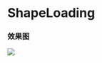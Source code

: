 # ShapeLoading

### 效果图
![](https://upload-images.jianshu.io/upload_images/20061149-76a60334b2d9594b.gif)
